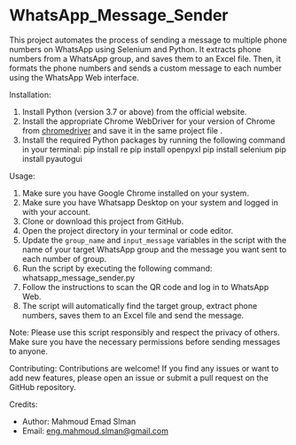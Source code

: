 # WhatsApp_Message_Sender
This project automates the process of sending a message to multiple phone numbers on WhatsApp using Selenium and Python. It extracts phone numbers from a WhatsApp group, and saves them to an Excel file. Then, it formats the phone numbers and sends a custom message to each number using the WhatsApp Web interface.


Installation:
1. Install Python (version 3.7 or above) from the official website.
2. Install the appropriate Chrome WebDriver for your version of Chrome from [chromedriver](https://chromedriver.chromium.org/downloads) and save it in the same project file . 
3. Install the required Python packages by running the following command in your terminal:
   pip install re
   pip install openpyxl
   pip install selenium
   pip install pyautogui


Usage:
1. Make sure you have Google Chrome installed on your system.
2. Make sure you have Whatsapp Desktop on your system and logged in with your account.
3. Clone or download this project from GitHub.
4. Open the project directory in your terminal or code editor.
5. Update the `group_name` and `input_message` variables in the script with the name of your target WhatsApp group and the message you want sent to each number of group.
6. Run the script by executing the following command:
   whatsapp_message_sender.py
7. Follow the instructions to scan the QR code and log in to WhatsApp Web.
8. The script will automatically find the target group, extract phone numbers, saves them to an Excel file and send the message.

Note: Please use this script responsibly and respect the privacy of others. Make sure you have the necessary permissions before sending messages to anyone.

Contributing:
Contributions are welcome! If you find any issues or want to add new features, please open an issue or submit a pull request on the GitHub repository.

Credits:
- Author: Mahmoud Emad Slman
- Email: eng.mahmoud.slman@gmail.com
